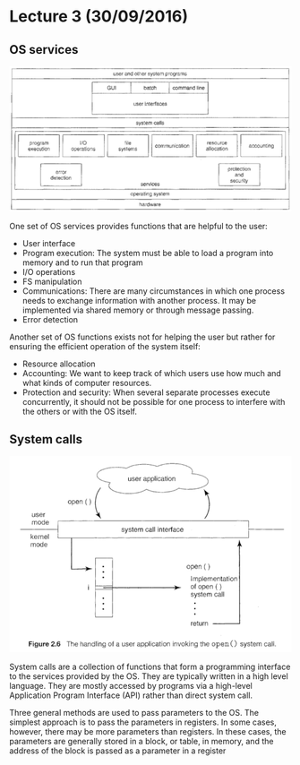 # Lecture 3 (30/09/2016)

## OS services

![OS services](https://github.com/UoBCS/3rd-year/blob/master/os/lecture-notes/assets/lecture3-os-services.png)

One set of OS services provides functions that are helpful to the user:

- User interface
- Program execution: The system must be able to load a program into memory and to run that program
- I/O operations
- FS manipulation
- Communications: There are many circumstances in which one process needs to exchange information with another process. It may be implemented via shared memory or through message passing.
- Error detection

Another set of OS functions exists not for helping the user but rather for ensuring the efficient operation of the system itself:

- Resource allocation
- Accounting: We want to keep track of which users use how much and what kinds of computer resources.
- Protection and security: When several separate processes execute concurrently, it should not be possible for one process to interfere with the others or with the OS itself.

## System calls

![OS services](https://github.com/UoBCS/3rd-year/blob/master/os/lecture-notes/assets/lecture-3-syscall.png)

System calls are a collection of functions that form a programming interface to the services provided by the OS. 
They are typically written in a high level language. They are mostly accessed by programs via a high-level Application
Program Interface (API) rather than direct system call.

Three general methods are used to pass parameters to the OS. The simplest approach is to pass the parameters in registers.
In some cases, however, there may be more parameters than registers. In these cases,
the parameters are generally stored in a block, or table, in memory, and the address of the block is passed as a parameter in a register


